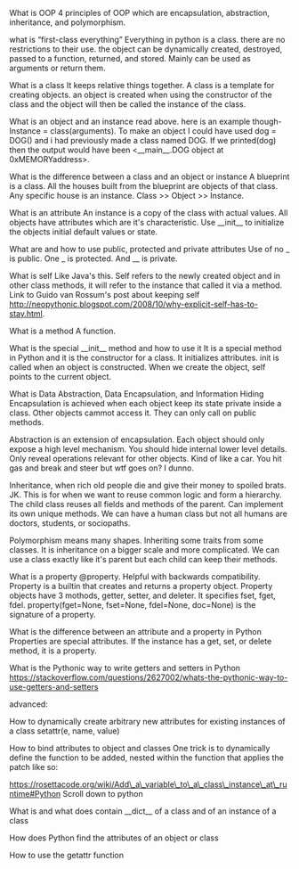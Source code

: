 

What is OOP
4 principles of OOP which are encapsulation, abstraction, inheritance, and polymorphism.


what is “first-class everything”
Everything in python is a class. there are no restrictions to their use. the object can be dynamically created, destroyed, passed to a function, returned, and stored.
Mainly can be used as arguments or return them.


What is a class
It keeps relative things together. A class is a template for creating objects. 
an object is created when using the constructor of the class and the object will then be called the instance of the class.


What is an object and an instance
read above. here is an example though- Instance = class(arguments). To make an object I could have used dog = DOG() and i had previously made a class named DOG. If we printed(dog) then the output would have been <\_\_main\_\_.DOG object at 0xMEMORYaddress>.


What is the difference between a class and an object or instance
A blueprint is a class. All the houses built from the blueprint are objects of that class. Any specific house is an instance.
Class >> Object >> Instance.


What is an attribute
An instance is a copy of the class with actual values. All objects have attributes which are it's characteristic. 
Use \_\_init\_\_ to initialize the objects initial default values or state.


What are and how to use public, protected and private attributes
Use of no \_ is public. One \_ is protected. And \_\_ is private.


What is self
Like Java's this. Self refers to the newly created object and in other class methods, it will refer to the instance that called it via a method.
Link to Guido van Rossum's post about keeping self http://neopythonic.blogspot.com/2008/10/why-explicit-self-has-to-stay.html.


What is a method
A function.


What is the special \_\_init\_\_ method and how to use it
It is a special method in Python and it is the constructor for a class.
It initializes attributes. init is called when an object is constructed.
When we create the object, self points to the current object.

What is Data Abstraction, Data Encapsulation, and Information Hiding
Encapsulation is achieved when each object keep its state private inside a class.
Other objects cammot access it. They can only call on public methods. 

Abstraction is an extension of encapsulation. Each object should only expose a high level mechanism. You should hide internal lower level details. Only reveal operations relevant for other objects. Kind of like a car. You hit gas and break and steer but wtf goes on? I dunno.

Inheritance, when rich old people die and give their money to spoiled brats. JK. This is for when we want to reuse common logic and form a hierarchy. The child class reuses all fields and methods of the parent. Can implement its own unique methods. We can have a human class but not all humans are doctors, students, or sociopaths.

Polymorphism means many shapes. Inheriting some traits from some classes. It is inheritance on a bigger scale and more complicated. We can use a class exactly like it's parent but each child can keep their methods.

What is a property
@property. Helpful with backwards compatibility. Property is a builtin that creates and returns a property object. 
Property objects have 3 mothods, getter, setter, and deleter. It specifies fset, fget, fdel.
property(fget=None, fset=None, fdel=None, doc=None) is the signature of a property.


What is the difference between an attribute and a property in Python
Properties are special attributes. If the instance has a get, set, or delete method, it is a property.


What is the Pythonic way to write getters and setters in Python
https://stackoverflow.com/questions/2627002/whats-the-pythonic-way-to-use-getters-and-setters


advanced:


How to dynamically create arbitrary new attributes for existing instances of a class
setattr(e, name, value)


How to bind attributes to object and classes
One trick is to dynamically define the function to be added, nested within the function that applies the patch like so:

https://rosettacode.org/wiki/Add\_a\_variable\_to\_a\_class\_instance\_at\_runtime#Python
Scroll down to python


What is and what does contain \_\_dict\_\_ of a class and of an instance of a class


How does Python find the attributes of an object or class


How to use the getattr function
